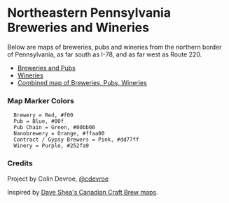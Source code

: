 Northeastern Pennsylvania Breweries and Wineries
========================

Below are maps of breweries, pubs and wineries from the northern border of Pennsylvania, as far south as I-78, and as far west as Route 220.

* [Breweries and Pubs](https://github.com/cdevroe/nepa-brewery-winery-map/blob/master/breweries-pubs.geojson)
* [Wineries](https://github.com/cdevroe/nepa-brewery-winery-map/blob/master/wineries.geojson)
* [Combined map of Breweries, Pubs, Wineries](https://github.com/cdevroe/nepa-brewery-winery-map/blob/master/combined.geojson)

### Map Marker Colors

```
  Brewery = Red, #f00
  Pub = Blue, #00f
  Pub Chain = Green, #00bb00
  Nanobrewery = Orange, #ffaa00
  Contract / Gypsy Brewers = Pink, #dd77ff 
  Winery = Purple, #252fa9
```

### Credits

Project by Colin Devroe, [@cdevroe](http://twitter.com/cdevroe)

Inspired by [Dave Shea's Canadian Craft Brew maps](https://github.com/mezzoblue/canadian-craft-breweries).